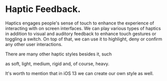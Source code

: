 # Haptic Feedback.
Haptics engages people's sense of touch to enhance the experience of interacting with on screen interfaces.
We can play various types of haptics in addition to visual and auditory feedback to enhance touch gestures
or toggling a switch.
On top of that, we can use it to highlight, deny or confirm any other user interactions.


There are many other haptic styles besides it, such

as soft, light, medium, rigid and, of course, heavy.

It's worth to mention that in iOS 13 we can create our own style as well.
